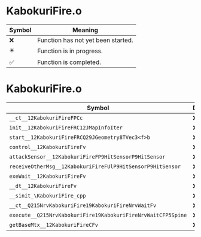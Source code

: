 # KabokuriFire.o
| Symbol | Meaning 
| ------------- | ------------- 
| :x: | Function has not yet been started. 
| :eight_pointed_black_star: | Function is in progress. 
| :white_check_mark: | Function is completed. 


# KabokuriFire.o
| Symbol | Decompiled? |
| ------------- | ------------- |
| `__ct__12KabokuriFireFPCc` | :x: |
| `init__12KabokuriFireFRC12JMapInfoIter` | :x: |
| `start__12KabokuriFireFRCQ29JGeometry8TVec3<f>b` | :x: |
| `control__12KabokuriFireFv` | :x: |
| `attackSensor__12KabokuriFireFP9HitSensorP9HitSensor` | :x: |
| `receiveOtherMsg__12KabokuriFireFUlP9HitSensorP9HitSensor` | :x: |
| `exeWait__12KabokuriFireFv` | :x: |
| `__dt__12KabokuriFireFv` | :x: |
| `__sinit_\KabokuriFire_cpp` | :x: |
| `__ct__Q215NrvKabokuriFire19KabokuriFireNrvWaitFv` | :x: |
| `execute__Q215NrvKabokuriFire19KabokuriFireNrvWaitCFP5Spine` | :x: |
| `getBaseMtx__12KabokuriFireCFv` | :x: |
